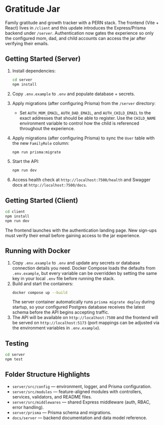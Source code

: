 # Gratitude Jar

Family gratitude and growth tracker with a PERN stack. The frontend (Vite + React) lives in `/client` and this update introduces the Express/Prisma backend under `/server`. Authentication now gates the experience so only the configured mom, dad, and child accounts can access the jar after verifying their emails.

## Getting Started (Server)
1. Install dependencies:
   ```bash
   cd server
   npm install
   ```
2. Copy `.env.example` to `.env` and populate database + secrets.

3. Apply migrations (after configuring Prisma) from the `/server` directory:
   - Set `AUTH_MOM_EMAIL`, `AUTH_DAD_EMAIL`, and `AUTH_CHILD_EMAIL` to the exact addresses that should be able to register. Use the `CHILD_NAME` environment variable to control how the child is referenced throughout the experience.
3. Apply migrations (after configuring Prisma) to sync the `User` table with the new `FamilyRole` column:
   ```bash
   npm run prisma:migrate
   ```
4. Start the API:
   ```bash
   npm run dev
   ```
5. Access health check at `http://localhost:7500/health` and Swagger docs at `http://localhost:7500/docs`.

## Getting Started (Client)
```bash
cd client
npm install
npm run dev
```

The frontend launches with the authentication landing page. New sign-ups must verify their email before gaining access to the jar experience.

## Running with Docker
1. Copy `.env.example` to `.env` and update any secrets or database connection details you need. Docker Compose loads the defaults from `.env.example`, but every variable can be overridden by setting the same key in your local `.env` file before running the stack.
2. Build and start the containers:
   ```bash
   docker compose up --build
   ```
   The server container automatically runs `prisma migrate deploy` during startup, so your configured Postgres database receives the latest schema before the API begins accepting traffic.
3. The API will be available on `http://localhost:7500` and the frontend will be served on `http://localhost:5173` (port mappings can be adjusted via the environment variables in `.env.example`).

## Testing
```bash
cd server
npm test
```

## Folder Structure Highlights
- `server/src/config` — environment, logger, and Prisma configuration.
- `server/src/modules` — feature-aligned modules with controllers, services, validators, and README files.
- `server/src/middlewares` — shared Express middleware (auth, RBAC, error handling).
- `server/prisma` — Prisma schema and migrations.
- `docs/server` — backend documentation and data model reference.
